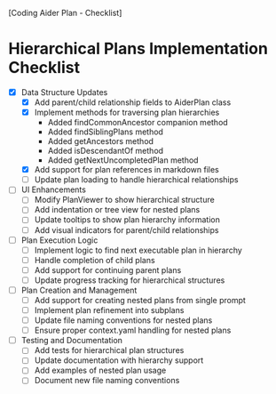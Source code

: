 [Coding Aider Plan - Checklist]

# Hierarchical Plans Implementation Checklist

- [x] Data Structure Updates
  - [x] Add parent/child relationship fields to AiderPlan class
  - [x] Implement methods for traversing plan hierarchies
    - Added findCommonAncestor companion method
    - Added findSiblingPlans method
    - Added getAncestors method
    - Added isDescendantOf method
    - Added getNextUncompletedPlan method
  - [x] Add support for plan references in markdown files
  - [ ] Update plan loading to handle hierarchical relationships

- [ ] UI Enhancements
  - [ ] Modify PlanViewer to show hierarchical structure
  - [ ] Add indentation or tree view for nested plans
  - [ ] Update tooltips to show plan hierarchy information
  - [ ] Add visual indicators for parent/child relationships

- [ ] Plan Execution Logic
  - [ ] Implement logic to find next executable plan in hierarchy
  - [ ] Handle completion of child plans
  - [ ] Add support for continuing parent plans
  - [ ] Update progress tracking for hierarchical structures

- [ ] Plan Creation and Management
  - [ ] Add support for creating nested plans from single prompt
  - [ ] Implement plan refinement into subplans
  - [ ] Update file naming conventions for nested plans
  - [ ] Ensure proper context.yaml handling for nested plans

- [ ] Testing and Documentation
  - [ ] Add tests for hierarchical plan structures
  - [ ] Update documentation with hierarchy support
  - [ ] Add examples of nested plan usage
  - [ ] Document new file naming conventions
